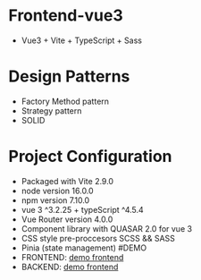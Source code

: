 # Frontend-vue3
- Vue3 + Vite + TypeScript + Sass
# Design Patterns
- Factory Method pattern
- Strategy pattern
- SOLID
# Project Configuration
- Packaged with Vite 2.9.0
- node version 16.0.0
- npm version 7.10.0
- vue 3 ^3.2.25 + typeScript ^4.5.4
- Vue Router version 4.0.0 
- Component library with QUASAR 2.0 for vue 3
- CSS style pre-proccesors SCSS && SASS
- Pinia (state management)
#DEMO
- FRONTEND: [demo frontend](http://telepbook2022.s3-website-us-east-1.amazonaws.com/) 
- BACKEND: [demo frontend](http://telepbook2022.s3-website-us-east-1.amazonaws.com/) 

